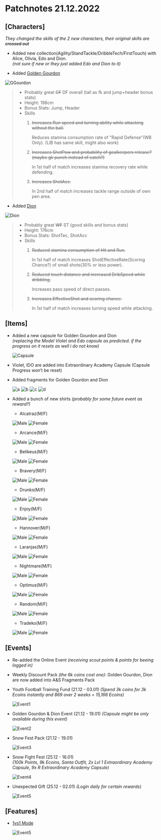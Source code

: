 # Patchnotes 21.12.2022

## [Characters]
*They changed the skills of the 2 new characters, their original skills are ~~crossed out~~*

- Added new collection(Agility/StandTackle/DribbleTech/FirstTouch) with Alice, Olivia, Edo and Dion.  
*(not sure if new or they just added Edo and Dion to it)*


- Added [Golden Gourdon](http://fsf.hogacn.com/h/guide/h/guide/juesejieshao/2021/1027/963.html)

![GGourdon](images/img_jsgrd.png)
> - Probably great ~~CF~~ DF overall (tall as fk and jump+header bonus stats)
> - Height: 198cm
> - Bonus Stats: Jump, Header
> - Skills
>   1. ~~Increases Run speed and turning ability while attacking without the ball.~~
>
>      Reduces stamina consumption rate of "Rapid Defense"(WB Only). (LIB has same skill, might also work)
>   2. ~~Increases ShotPow and probability of goalkeepers release? (maybe gk punch instead of catch?)~~
>
>      In 1st half of match increases stamina recovery rate while defending.
>   3. ~~Increases ShotAcc.~~
>
>      In 2nd half of match increases tackle range outside of own pen area.
- Added [Dion](http://fsf.hogacn.com/h/guide/h/guide/juesejieshao/2021/0428/840.html)

![Dion](images/img_dion.png)
> - Probably great ~~WF~~ ST (good skills and bonus stats)
> - Height: 176cm
> - Bonus Stats: ShotTec, ShotAcc
> - Skills
>   1. ~~Reduced stamina consumption of Hit and Run.~~
>
>      In 1st half of match increases ShotEffectiveRate(Scoring Chance?) of small shots(30% or less power).
>   2. ~~Reduced touch distance and increased DribSpeed while dribbling.~~
>
>      Increases pass speed of direct passes.
>   3. ~~Increases EffectiveShot and scoring chance.~~
>
>      In 1st half of match increases turning speed while attacking.

## [Items]
- Added a new capsule for Golden Gourdon and Dion  
*(replacing the Model Violet and Edo capsule as predicted. if the progress on it resets as well i do not know)*

  ![Capsule](images/ui_useitem3606.png)
- Violet, IDO are added into Extraordinary Academy Capsule (Capsule Progress won’t be reset)

- Added fragments for Golden Gourdon and Dion

  ![a](images/ui_useitem3748.png) ![b](images/ui_useitem3737.png) ![c](images/ui_useitem3747.png) ![d](images/ui_useitem3736.png)

- Added a bunch of new shirts *(probably for some future event as reward?)*

  + Alcatraz(M/F)

  ![Male](images/ui_useitem3749.png) ![Female](images/ui_useitem3761.png)

  + Arcance(M/F)

  ![Male](images/ui_useitem3750.png) ![Female](images/ui_useitem3762.png)

  + Belikeus(M/F)

  ![Male](images/ui_useitem3751.png) ![Female](images/ui_useitem3763.png)

  + Bravery(M/F)

  ![Male](images/ui_useitem3752.png) ![Female](images/ui_useitem3764.png)

  + Drunks(M/F)

  ![Male](images/ui_useitem3753.png) ![Female](images/ui_useitem3765.png)

  + Enjoy(M/F)

  ![Male](images/ui_useitem3754.png) ![Female](images/ui_useitem3766.png)

  + Hannover(M/F)

  ![Male](images/ui_useitem3755.png) ![Female](images/ui_useitem3767.png)

  + Laranjas(M/F)

  ![Male](images/ui_useitem3756.png) ![Female](images/ui_useitem3768.png)

  + Nightmare(M/F)

  ![Male](images/ui_useitem3757.png) ![Female](images/ui_useitem3769.png)

  + Optimus(M/F)

  ![Male](images/ui_useitem3758.png) ![Female](images/ui_useitem3770.png)

  + Random(M/F)

  ![Male](images/ui_useitem3759.png) ![Female](images/ui_useitem3771.png)

  + Tradeko(M/F)

  ![Male](images/ui_useitem3760.png) ![Female](images/ui_useitem3772.png)

## [Events]
- Re-added the Online Event *(receiving scout points & points for beeing logged in)*
- Weekly Discount Pack *(the 6k coins cost one)*: Golden Gourdon, Dion are now added into A&S Fragments Pack
- Youth Football Training Fund (21.12 - 03.01) *(Spend 3k coins for 3k Ecoins instantly and 869 over 2 weeks = 15,166 Ecoins)*

  ![Event1](images/event_banner_96.png)
- Golden Gourdon & Dion Event (21.12 - 19.01) *(Capsule might be only available during this event)*

  ![Event2](images/event_banner_0203.png)
- Snow Fest Pack (21.12 - 19.01)

  ![Event3](images/event_banner_0151.png)
- Snow Fight Fest (25.12 - 16.01)  
*(100k Points, 9k Ecoins, Santa Outfit, 2x Lvl 1 Extraordinary Academy Capsule, 9x R Extraordinary Academy Capsule)*

  ![Event4](images/event_banner_0224.png)
- Unexpected Gift (25.12 - 02.01) *(Login daily for certain rewards)*

  ![Event5](images/event_banner_58.png)

## [Features]
- [1vs1 Mode](https://steamcommunity.com/games/1826980/announcements/detail/6608500565547932965)

  ![Event5](images/event_banner_0225.png)

